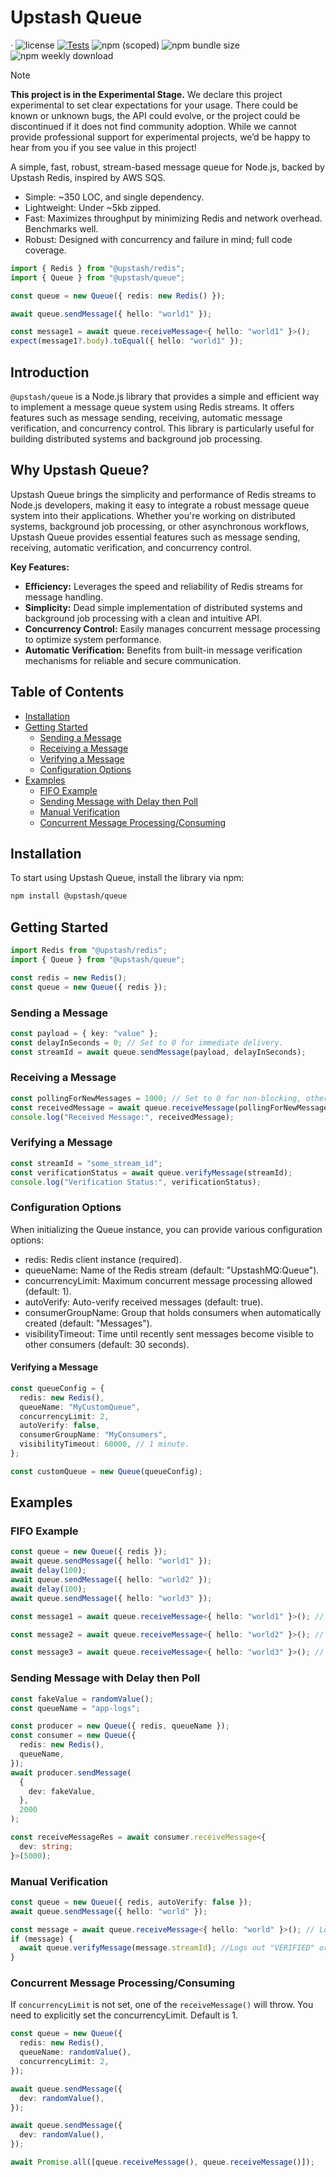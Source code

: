 # Upstash Queue 
&middot; ![license](https://img.shields.io/npm/l/%40upstash%2Fqueue) [![Tests](https://github.com/upstash/queue/actions/workflows/tests.yaml/badge.svg)](https://github.com/upstash/queue/actions/workflows/tests.yaml) ![npm (scoped)](https://img.shields.io/npm/v/@upstash/queue) ![npm bundle size](https://img.shields.io/bundlephobia/minzip/@upstash/queue) ![npm weekly download](https://img.shields.io/npm/dw/%40upstash%2Fqueue)

> [!NOTE]  
> **This project is in the Experimental Stage.**
> We declare this project experimental to set clear expectations for your usage. There could be known or unknown bugs, the API could evolve, or the project could be discontinued if it does not find community adoption. While we cannot provide professional support for experimental projects, we’d be happy to hear from you if you see value in this project!

A simple, fast, robust, stream-based message queue for Node.js, backed by Upstash Redis, inspired by AWS SQS.

- Simple: ~350 LOC, and single dependency.
- Lightweight: Under ~5kb zipped.
- Fast: Maximizes throughput by minimizing Redis and network overhead. Benchmarks well.
- Robust: Designed with concurrency and failure in mind; full code coverage.

```ts
import { Redis } from "@upstash/redis";
import { Queue } from "@upstash/queue";

const queue = new Queue({ redis: new Redis() });

await queue.sendMessage({ hello: "world1" });

const message1 = await queue.receiveMessage<{ hello: "world1" }>();
expect(message1?.body).toEqual({ hello: "world1" });
```

## Introduction

`@upstash/queue` is a Node.js library that provides a simple and efficient way to implement a message queue system using Redis streams. It offers features such as message sending, receiving, automatic message verification, and concurrency control. This library is particularly useful for building distributed systems and background job processing.

## Why Upstash Queue?

Upstash Queue brings the simplicity and performance of Redis streams to Node.js developers, making it easy to integrate a robust message queue system into their applications. Whether you're working on distributed systems, background job processing, or other asynchronous workflows, Upstash Queue provides essential features such as message sending, receiving, automatic verification, and concurrency control.

**Key Features:**

- **Efficiency:** Leverages the speed and reliability of Redis streams for message handling.
- **Simplicity:** Dead simple implementation of distributed systems and background job processing with a clean and intuitive API.
- **Concurrency Control:** Easily manages concurrent message processing to optimize system performance.
- **Automatic Verification:** Benefits from built-in message verification mechanisms for reliable and secure communication.

## Table of Contents

- [Installation](#installation)
- [Getting Started](#getting-started)
  - [Sending a Message](#sending-a-message)
  - [Receiving a Message](#receiving-a-message)
  - [Verifying a Message](#verifying-a-message)
  - [Configuration Options](#configuration-options)
- [Examples](#examples)
  - [FIFO Example](#fifo-example)
  - [Sending Message with Delay then Poll](#sending-message-with-delay-then-poll)
  - [Manual Verification](#manual-verification)
  - [Concurrent Message Processing/Consuming](#concurrent-message-processingconsuming)

## Installation

To start using Upstash Queue, install the library via npm:

```sh
npm install @upstash/queue
```

## Getting Started

```typescript
import Redis from "@upstash/redis";
import { Queue } from "@upstash/queue";

const redis = new Redis();
const queue = new Queue({ redis });
```

### Sending a Message

```typescript
const payload = { key: "value" };
const delayInSeconds = 0; // Set to 0 for immediate delivery.
const streamId = await queue.sendMessage(payload, delayInSeconds);
```

### Receiving a Message

```typescript
const pollingForNewMessages = 1000; // Set to 0 for non-blocking, otherwise, it will try to get a message then fail if none is available.
const receivedMessage = await queue.receiveMessage(pollingForNewMessages);
console.log("Received Message:", receivedMessage);
```

### Verifying a Message

```typescript
const streamId = "some_stream_id";
const verificationStatus = await queue.verifyMessage(streamId);
console.log("Verification Status:", verificationStatus);
```

### Configuration Options

When initializing the Queue instance, you can provide various configuration options:

- redis: Redis client instance (required).
- queueName: Name of the Redis stream (default: "UpstashMQ:Queue").
- concurrencyLimit: Maximum concurrent message processing allowed (default: 1).
- autoVerify: Auto-verify received messages (default: true).
- consumerGroupName: Group that holds consumers when automatically created (default: "Messages").
- visibilityTimeout: Time until recently sent messages become visible to other consumers (default: 30 seconds).

#### Verifying a Message

```typescript
const queueConfig = {
  redis: new Redis(),
  queueName: "MyCustomQueue",
  concurrencyLimit: 2,
  autoVerify: false,
  consumerGroupName: "MyConsumers",
  visibilityTimeout: 60000, // 1 minute.
};

const customQueue = new Queue(queueConfig);
```

## Examples

### FIFO Example

```typescript
const queue = new Queue({ redis });
await queue.sendMessage({ hello: "world1" });
await delay(100);
await queue.sendMessage({ hello: "world2" });
await delay(100);
await queue.sendMessage({ hello: "world3" });

const message1 = await queue.receiveMessage<{ hello: "world1" }>(); // Logs out { hello: "world1" }.

const message2 = await queue.receiveMessage<{ hello: "world2" }>(); // Logs out { hello: "world2" }.

const message3 = await queue.receiveMessage<{ hello: "world3" }>(); // Logs out { hello: "world3" }.
```

### Sending Message with Delay then Poll

```typescript
const fakeValue = randomValue();
const queueName = "app-logs";

const producer = new Queue({ redis, queueName });
const consumer = new Queue({
  redis: new Redis(),
  queueName,
});
await producer.sendMessage(
  {
    dev: fakeValue,
  },
  2000
);

const receiveMessageRes = await consumer.receiveMessage<{
  dev: string;
}>(5000);
```

### Manual Verification

```typescript
const queue = new Queue({ redis, autoVerify: false });
await queue.sendMessage({ hello: "world" });

const message = await queue.receiveMessage<{ hello: "world" }>(); // Logs out { hello: "world" }.
if (message) {
  await queue.verifyMessage(message.streamId); //Logs out "VERIFIED" or "NOT VERIFIED".
}
```

### Concurrent Message Processing/Consuming

If `concurrencyLimit` is not set, one of the `receiveMessage()` will throw. You need to explicitly set the concurrencyLimit. Default is 1.

```typescript
const queue = new Queue({
  redis: new Redis(),
  queueName: randomValue(),
  concurrencyLimit: 2,
});

await queue.sendMessage({
  dev: randomValue(),
});

await queue.sendMessage({
  dev: randomValue(),
});

await Promise.all([queue.receiveMessage(), queue.receiveMessage()]);
```